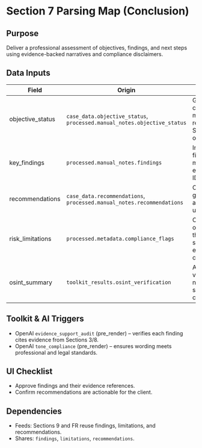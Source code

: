 ﻿# Section 7 Parsing Map (Conclusion)

## Purpose
Deliver a professional assessment of objectives, findings, and next steps using evidence-backed narratives and compliance disclaimers.

## Data Inputs
| Field | Origin | Notes |
|-------|--------|-------|
| objective_status | `case_data.objective_status`, `processed.manual_notes.objective_status` | Goal completion matrix referencing Section 1 objectives. |
| key_findings | `processed.manual_notes.findings` | Investigator findings mapped to evidence IDs. |
| recommendations | `case_data.recommendations`, `processed.manual_notes.recommendations` | Client guidance and follow-up actions. |
| risk_limitations | `processed.metadata.compliance_flags` | Constraints or cautions that survived earlier checks. |
| osint_summary | `toolkit_results.osint_verification` | Additional verification notes supporting conclusions. |

## Toolkit & AI Triggers
- OpenAI `evidence_support_audit` (pre_render) – verifies each finding cites evidence from Sections 3/8.
- OpenAI `tone_compliance` (pre_render) – ensures wording meets professional and legal standards.

## UI Checklist
- Approve findings and their evidence references.
- Confirm recommendations are actionable for the client.

## Dependencies
- Feeds: Sections 9 and FR reuse findings, limitations, and recommendations.
- Shares: `findings`, `limitations`, `recommendations`.
